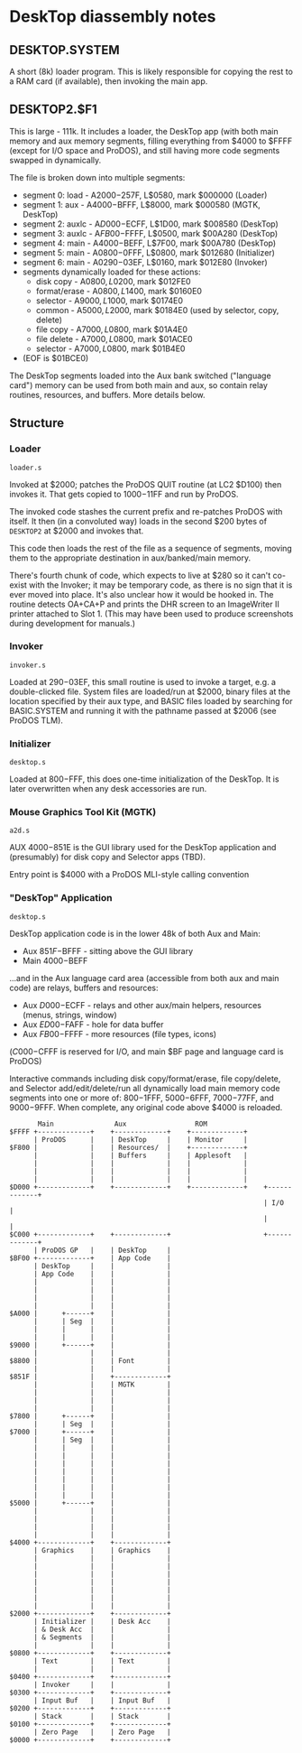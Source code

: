
# DeskTop diassembly notes

## DESKTOP.SYSTEM

A short (8k) loader program. This is likely responsible for copying
the rest to a RAM card (if available), then invoking the main app.

## DESKTOP2.$F1

This is large - 111k. It includes a loader, the DeskTop app (with both
main memory and aux memory segments, filling everything from $4000 to
$FFFF (except for I/O space and ProDOS), and still having more code
segments swapped in dynamically.

The file is broken down into multiple segments:

* segment 0: load  - A$2000-$257F, L$0580, mark $000000 (Loader)
* segment 1: aux   - A$4000-$BFFF, L$8000, mark $000580 (MGTK, DeskTop)
* segment 2: auxlc - A$D000-$ECFF, L$1D00, mark $008580 (DeskTop)
* segment 3: auxlc - A$FB00-$FFFF, L$0500, mark $00A280 (DeskTop)
* segment 4: main  - A$4000-$BEFF, L$7F00, mark $00A780 (DeskTop)
* segment 5: main  - A$0800-$0FFF, L$0800, mark $012680 (Initializer)
* segment 6: main  - A$0290-$03EF, L$0160, mark $012E80 (Invoker)
* segments dynamically loaded for these actions:
  * disk copy     - A$0800, L$0200, mark $012FE0
  * format/erase  - A$0800, L$1400, mark $0160E0
  * selector      - A$9000, L$1000, mark $0174E0
  * common        - A$5000, L$2000, mark $0184E0 (used by selector, copy, delete)
  * file copy     - A$7000, L$0800, mark $01A4E0
  * file delete   - A$7000, L$0800, mark $01ACE0
  * selector      - A$7000, L$0800, mark $01B4E0
* (EOF is $01BCE0)

The DeskTop segments loaded into the Aux bank switched ("language
card") memory can be used from both main and aux, so contain relay
routines, resources, and buffers. More details below.

## Structure

### Loader

`loader.s`

Invoked at $2000; patches the ProDOS QUIT routine (at LC2 $D100) then
invokes it. That gets copied to $1000-$11FF and run by ProDOS.

The invoked code stashes the current prefix and re-patches ProDOS with
itself. It then (in a convoluted way) loads in the second $200 bytes of
`DESKTOP2` at $2000 and invokes that.

This code then loads the rest of the file as a sequence of segments,
moving them to the appropriate destination in aux/banked/main memory.

There's fourth chunk of code, which expects to live at $280 so it
can't co-exist with the Invoker; it may be temporary code, as there is
no sign that it is ever moved into place. It's also unclear how it
would be hooked in. The routine detects OA+CA+P and prints the DHR
screen to an ImageWriter II printer attached to Slot 1. (This may have
been used to produce screenshots during development for manuals.)

### Invoker

`invoker.s`

Loaded at $290-$03EF, this small routine is used to invoke a target,
e.g. a double-clicked file. System files are loaded/run at $2000,
binary files at the location specified by their aux type, and BASIC
files loaded by searching for BASIC.SYSTEM and running it with the
pathname passed at $2006 (see ProDOS TLM).

### Initializer

`desktop.s`

Loaded at $800-$FFF, this does one-time initialization of the
DeskTop. It is later overwritten when any desk accessories are
run.

### Mouse Graphics Tool Kit (MGTK)

`a2d.s`

AUX $4000-$851E is the GUI library used for the DeskTop application
and (presumably) for disk copy and Selector apps (TBD).

Entry point is $4000 with a ProDOS MLI-style calling convention

### "DeskTop" Application

`desktop.s`

DeskTop application code is in the lower 48k of both Aux and Main:

* Aux $851F-$BFFF - sitting above the GUI library
* Main $4000-$BEFF

...and in the Aux language card area (accessible from both aux and
main code) are relays, buffers and resources:

* Aux $D000-$ECFF - relays and other aux/main helpers, resources (menus, strings, window)
* Aux $ED00-$FAFF - hole for data buffer
* Aux $FB00-$FFFF - more resources (file types, icons)

($C000-$CFFF is reserved for I/O, and main $BF page and language card is ProDOS)

Interactive commands including disk copy/format/erase, file
copy/delete, and Selector add/edit/delete/run all dynamically load
main memory code segments into one or more of: $800-$1FFF,
$5000-$6FFF, $7000-$77FF, and $9000-$9FFF. When complete, any original
code above $4000 is reloaded.

```
       Main               Aux                 ROM
$FFFF +-------------+    +-------------+    +-------------+
      | ProDOS      |    | DeskTop     |    | Monitor     |
$F800 |             |    | Resources/  |    +-------------+
      |             |    | Buffers     |    | Applesoft   |
      |             |    |             |    |             |
      |             |    |             |    |             |
      |             |    |             |    |             |
$D000 +-------------+    +-------------+    +-------------+    +-------------+
                                                               | I/O         |
                                                               |             |
$C000 +-------------+    +-------------+                       +-------------+
      | ProDOS GP   |    | DeskTop     |
$BF00 +-------------+    | App Code    |
      | DeskTop     |    |             |
      | App Code    |    |             |
      |             |    |             |
      |             |    |             |
      |             |    |             |
      |             |    |             |
$A000 |      +------+    |             |
      |      | Seg  |    |             |
      |      |      |    |             |
      |      |      |    |             |
$9000 |      +------+    |             |
      |             |    |             |
$8800 |             |    | Font        |
      |             |    |             |
$851F |             |    +-------------+
      |             |    | MGTK        |
      |             |    |             |
      |             |    |             |
      |             |    |             |
$7800 |      +------+    |             |
      |      | Seg  |    |             |
$7000 |      +------+    |             |
      |      | Seg  |    |             |
      |      |      |    |             |
      |      |      |    |             |
      |      |      |    |             |
      |      |      |    |             |
      |      |      |    |             |
      |      |      |    |             |
      |      |      |    |             |
$5000 |      +------+    |             |
      |             |    |             |
      |             |    |             |
      |             |    |             |
      |             |    |             |
$4000 +-------------+    +-------------+
      | Graphics    |    | Graphics    |
      |             |    |             |
      |             |    |             |
      |             |    |             |
      |             |    |             |
      |             |    |             |
      |             |    |             |
      |             |    |             |
$2000 +-------------+    +-------------+
      | Initializer |    | Desk Acc    |
      | & Desk Acc  |    |             |
      | & Segments  |    |             |
      |             |    |             |
$0800 +-------------+    +-------------+
      | Text        |    | Text        |
      |             |    |             |
$0400 +-------------+    +-------------+
      | Invoker     |    |             |
$0300 +-------------+    +-------------+
      | Input Buf   |    | Input Buf   |
$0200 +-------------+    +-------------+
      | Stack       |    | Stack       |
$0100 +-------------+    +-------------+
      | Zero Page   |    | Zero Page   |
$0000 +-------------+    +-------------+
```
